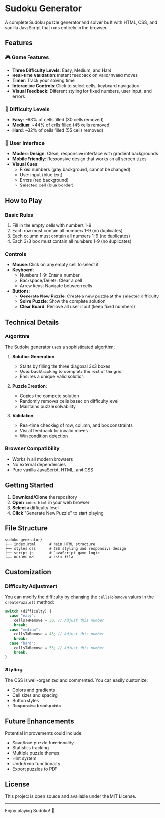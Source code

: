 # Sudoku Generator

A complete Sudoku puzzle generator and solver built with HTML, CSS, and vanilla JavaScript that runs entirely in the browser.

## Features

### 🎮 Game Features

- **Three Difficulty Levels**: Easy, Medium, and Hard
- **Real-time Validation**: Instant feedback on valid/invalid moves
- **Timer**: Track your solving time
- **Interactive Controls**: Click to select cells, keyboard navigation
- **Visual Feedback**: Different styling for fixed numbers, user input, and errors

### 🎯 Difficulty Levels

- **Easy**: ~63% of cells filled (30 cells removed)
- **Medium**: ~44% of cells filled (45 cells removed)
- **Hard**: ~32% of cells filled (55 cells removed)

### 🎨 User Interface

- **Modern Design**: Clean, responsive interface with gradient backgrounds
- **Mobile Friendly**: Responsive design that works on all screen sizes
- **Visual Cues**:
  - Fixed numbers (gray background, cannot be changed)
  - User input (blue text)
  - Errors (red background)
  - Selected cell (blue border)

## How to Play

### Basic Rules

1. Fill in the empty cells with numbers 1-9
2. Each row must contain all numbers 1-9 (no duplicates)
3. Each column must contain all numbers 1-9 (no duplicates)
4. Each 3x3 box must contain all numbers 1-9 (no duplicates)

### Controls

- **Mouse**: Click on any empty cell to select it
- **Keyboard**:
  - Numbers 1-9: Enter a number
  - Backspace/Delete: Clear a cell
  - Arrow keys: Navigate between cells
- **Buttons**:
  - **Generate New Puzzle**: Create a new puzzle at the selected difficulty
  - **Solve Puzzle**: Show the complete solution
  - **Clear Board**: Remove all user input (keep fixed numbers)

## Technical Details

### Algorithm

The Sudoku generator uses a sophisticated algorithm:

1. **Solution Generation**:

   - Starts by filling the three diagonal 3x3 boxes
   - Uses backtracking to complete the rest of the grid
   - Ensures a unique, valid solution

2. **Puzzle Creation**:

   - Copies the complete solution
   - Randomly removes cells based on difficulty level
   - Maintains puzzle solvability

3. **Validation**:
   - Real-time checking of row, column, and box constraints
   - Visual feedback for invalid moves
   - Win condition detection

### Browser Compatibility

- Works in all modern browsers
- No external dependencies
- Pure vanilla JavaScript, HTML, and CSS

## Getting Started

1. **Download/Clone** the repository
2. **Open** `index.html` in your web browser
3. **Select** a difficulty level
4. **Click** "Generate New Puzzle" to start playing

## File Structure

```
sudoku-generator/
├── index.html      # Main HTML structure
├── styles.css      # CSS styling and responsive design
├── script.js       # JavaScript game logic
└── README.md       # This file
```

## Customization

### Difficulty Adjustment

You can modify the difficulty by changing the `cellsToRemove` values in the `createPuzzle()` method:

```javascript
switch (difficulty) {
  case "easy":
    cellsToRemove = 30; // Adjust this number
    break;
  case "medium":
    cellsToRemove = 45; // Adjust this number
    break;
  case "hard":
    cellsToRemove = 55; // Adjust this number
    break;
}
```

### Styling

The CSS is well-organized and commented. You can easily customize:

- Colors and gradients
- Cell sizes and spacing
- Button styles
- Responsive breakpoints

## Future Enhancements

Potential improvements could include:

- Save/load puzzle functionality
- Statistics tracking
- Multiple puzzle themes
- Hint system
- Undo/redo functionality
- Export puzzles to PDF

## License

This project is open source and available under the MIT License.

---

Enjoy playing Sudoku! 🧩
